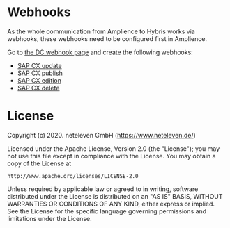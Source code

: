 # Webhooks

As the whole communication from Amplience to Hybris works via webhooks, these webhooks need to be configured first in Amplience.

Go to [the DC webhook page](https://content.amplience.net/#!/netelevensandbox/development/webhooks) and create the following webhooks:
* [SAP CX update](webhooks/update.md)
* [SAP CX publish](webhooks/publish.md)
* [SAP CX edition](webhooks/edition.md)
* [SAP CX delete](webhooks/delete.md)

# License
Copyright (c) 2020. neteleven GmbH (https://www.neteleven.de/)

Licensed under the Apache License, Version 2.0 (the "License");
you may not use this file except in compliance with the License.
You may obtain a copy of the License at

    http://www.apache.org/licenses/LICENSE-2.0

Unless required by applicable law or agreed to in writing, software
distributed under the License is distributed on an "AS IS" BASIS,
WITHOUT WARRANTIES OR CONDITIONS OF ANY KIND, either express or implied.
See the License for the specific language governing permissions and
limitations under the License.
